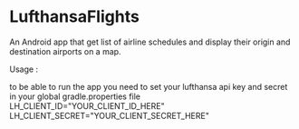 # LufthansaFlights
An Android app that get list of airline schedules and display their origin and destination airports on a map.

Usage : 

to be able to run the app you need to set your lufthansa api key and secret in your global gradle.properties file
LH_CLIENT_ID="YOUR_CLIENT_ID_HERE"
LH_CLIENT_SECRET="YOUR_CLIENT_SECRET_HERE"
